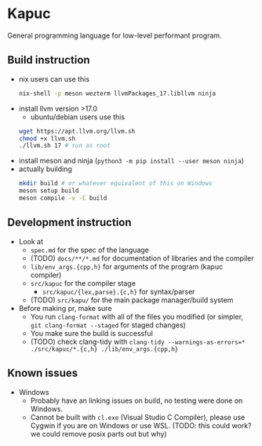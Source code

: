 # Kapuc
General programming language for low-level performant program.

## Build instruction
- nix users can use this
  ```bash
  nix-shell -p meson wezterm llvmPackages_17.libllvm ninja
  ```
- install llvm version >17.0
  - ubuntu/debian users use this
  ```bash
  wget https://apt.llvm.org/llvm.sh
  chmod +x llvm.sh
  ./llvm.sh 17 # run as root
  ```
- install meson and ninja (```python3 -m pip install --user meson ninja```)
- actually building
  ```bash
  mkdir build # or whatever equivalent of this on Windows
  meson setup build
  meson compile -v -C build
  ```

## Development instruction
- Look at
  - `spec.md` for the spec of the language
  - (TODO) `docs/**/*.md` for documentation of libraries and the compiler
  - `lib/env_args.{cpp,h}` for arguments of the program (kapuc compiler)
  - `src/kapuc` for the compiler stage
    - `src/kapuc/{lex,parse}.{c,h}` for syntax/parser
  - (TODO) `src/kapu/` for the main package manager/build system
- Before making pr, make sure
  - You run `clang-format` with all of the files you modified (or simpler, ```git clang-format --staged``` for staged changes)
  - You make sure the build is successful
  - (TODO) check clang-tidy with `clang-tidy --warnings-as-errors=* ./src/kapuc/*.{c,h} ./lib/env_args.{cpp,h}`

## Known issues
- Windows
  - Probably have an linking issues on build, no testing were done on Windows.
  - Cannot be built with `cl.exe` (Visual Studio C Compiler), please use Cygwin if you are on Windows or use WSL. 
    (TODO: this could work? we could remove posix parts out but why)
